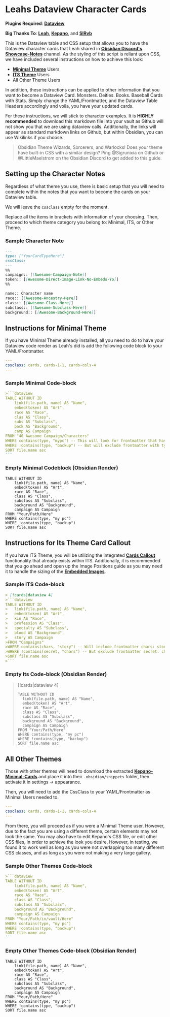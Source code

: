 # Leahs Dataview Character Cards
__Plugins Required__: [**Dataview**](https://github.com/blacksmithgu/obsidian-dataview)

__Big Thanks To__: [**Leah**](https://leahferguson.com), [**Kepano**](https://github.com/kepano), and [**SIRvb**](https://github.com/SlRvb/)

This is the Dataview table and CSS setup that allows you to have the Dataview character cards that Leah shared in [**Obsidian Discord's Showcase-Notes**](https://cdn.discordapp.com/attachments/744933215063638183/1031021544056561754/Screen_Shot_2022-10-15_at_9.25.37_PM.png) channel. As the styling of this script is reliant upon CSS, we have included several instructions on how to achieve this look:
- [**Minimal Theme**](https://github.com/kepano/obsidian-minimal) Users
- [**ITS Theme**](https://github.com/SlRvb/Obsidian--ITS-Theme) Users
- All Other Theme Users

In addition, these instructions can be applied to other information that you want to become a Dataview Card. Monsters. Deities. Books. Baseball Cards with Stats. Simply change the YAML/Frontmatter, and the Dataview Table Headers accordingly and voila, you have your updated cards.

For these instructions, we will stick to character examples. It is **HIGHLY recommended** to download this markdown file into your vault as Github will not show you that we are using dataview calls. Additionally, the links will appear as standard markdown links on Github, but within Obsidian, you can use Wikilinks if you choose.

> Obsidian Theme Wizards, Sorcerers, and Warlocks! Does your theme have built-in CSS with a similar design? Ping @Sigrunixia on Github or @LittleMaelstrom on the Obsidian Discord to get added to this guide. 

## Setting up the Character Notes
Regardless of what theme you use, there is basic setup that you will need to complete within the notes that you want to become the cards on your Dataview table.

We will leave the `cssclass` empty for the moment.

Replace all the items in brackets with information of your choosing. Then, proceed to which theme category you belong to: Minimal, ITS, or Other Theme.

### Sample Character Note

```markdown
---
type: ["YourCardTypeHere"]
cssClass: 
---
%% 
campaign:: [[Awesome-Campaign-Note]]
token:: [[Awesome-Direct-Image-Link-No-Embeds-Yo]]
%% 

name:: Character name
race:: [[Awesome-Ancestry-Here]]
class:: [[Awesome-Class-Here]]
subclass:: [[Awesome-Subclass-Here]]
background:: [[Awesome-Background-Here]]
```

## Instructions for Minimal Theme
If you have Minimal Theme already installed, all you need to do to have your Dataview code render as Leah's did is add the following code block to your YAML/Frontmatter.

```yaml
---
cssclass: cards, cards-1-1, cards-cols-4
---
```

### Sample Minimal Code-block

````markdown
>```dataview
TABLE WITHOUT ID
	link(file.path, name) AS "Name",
	embed(token) AS "Art",
	race AS "Race",
	clas AS "Class",
	subs AS "Subclass",
	back AS "Background",
	camp AS Campaign
FROM "40 Awesome Campaign/Characters" 
WHERE contains(type, "mypc") -- This will look for frontmatter that has type: mypc
WHERE !contains(type, "backup") -- But will exclude frontmatter with type: backup
SORT file.name asc
```
````


### Empty Minimal Codeblock (Obsidian Render)
```dataview
TABLE WITHOUT ID
	link(file.path, name) AS "Name",
	embed(token) AS "Art",
	race AS "Race",
	class AS "Class",
	subclass AS "Subclass",
	background AS "Background",
	campaign AS Campaign
FROM "Your/Path/Here"
WHERE contains(type, "my pc")
WHERE !contains(type, "backup")
SORT file.name asc
```

## Instructions for Its Theme Card Callout
If you have ITS Theme, you will be utilizing the integrated [**Cards Callout**](https://github.com/SlRvb/Obsidian--ITS-Theme/blob/main/Guide/Callouts.md#cards) functionality that already exists within ITS. Additionally, it is recommended that you go ahead and open up the Image Positions guide as you may need it to handle the sizing of the [**Embedded Images**](https://github.com/SlRvb/Obsidian--ITS-Theme/blob/main/Guide/Image-Positions.md).

### Sample ITS Code-block

````markdown
> [!cards|dataview 4]
>```dataview
TABLE WITHOUT ID
>	link(file.path, name) AS "Name",
>	embed(token) AS "Art",
>	kin AS "Race",
>	profession AS "Class",
>	specialty AS "Subclass",
>	blood AS "Background",
>	story AS Campaign
>FROM "Campaigns"
>WHERE contains(chars, "story") -- Will include frontmatter chars: story
>WHERE !contains(secret, "chars") -- But exclude frontmatter secret: chars
>SORT file.name asc
>```
````

### Empty Its Code-block (Obsidian Render)

> [!cards|dataview 4]
>```dataview
> TABLE WITHOUT ID
>	link(file.path, name) AS "Name",
>	embed(token) AS "Art",
>	race AS "Race",
>	class AS "Class",
>	subclass AS "Subclass",
>	background AS "Background",
>	campaign AS Campaign
>FROM "Your/Path/Here"
>WHERE contains(type, "my pc")
>WHERE !contains(type, "backup")
>SORT file.name asc
>```

## All Other Themes
Those with other themes will need to download the extracted [**Kepano-Minimal-Cards**](CSS/Kepano-Minimal-Cards.css) and place it into their `.obsidian/snippets` folder, then activate it in settings -> appearance.

Then, you will need to add the CssClass to your YAML/Frontmatter as Minimal Users needed to.

```yaml
---
cssclass: cards, cards-1-1, cards-cols-4
---
```

From there, you will proceed as if you were a Minimal Theme user. However, due to the fact you are using a different theme, certain elements may not look the same. You may also have to edit Kepano's CSS file, or edit other CSS files, in order to achieve the look you desire. However, in testing, we found it to work well as long as you were not overlapping too many different CSS classes, and as long as you were not making a very large gallery.

### Sample Other Themes Code-block
````markdown
>```dataview
TABLE WITHOUT ID
	link(file.path, name) AS "Name",
	embed(token) AS "Art",
	race AS "Race",
	class AS "Class",
	subclass AS "Subclass",
	background AS "Background",
	campaign AS Campaign
FROM "Your/Path/in/vault/Here"
WHERE contains(type, "my pc")
WHERE !contains(type, "backup")
SORT file.name asc
```
````

### Empty Other Themes Code-block (Obsidian Render)
```dataview
TABLE WITHOUT ID
	link(file.path, name) AS "Name",
	embed(token) AS "Art",
	race AS "Race",
	class AS "Class",
	subclass AS "Subclass",
	background AS "Background",
	campaign AS Campaign
FROM "Your/Path/Here"
WHERE contains(type, "my pc")
WHERE !contains(type, "backup")
SORT file.name asc
```
